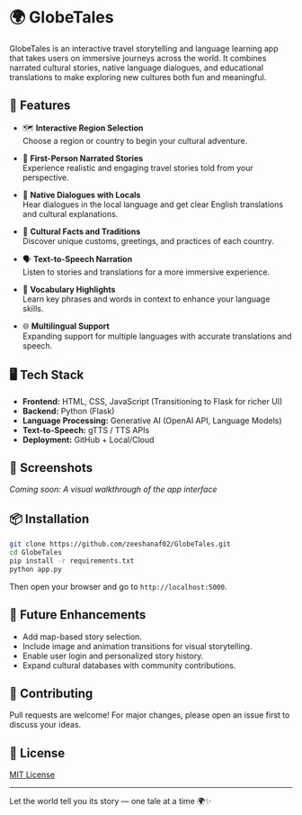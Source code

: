 
# 🌍 GlobeTales

GlobeTales is an interactive travel storytelling and language learning app that takes users on immersive journeys across the world. It combines narrated cultural stories, native language dialogues, and educational translations to make exploring new cultures both fun and meaningful.

## 🚀 Features

- 🗺️ **Interactive Region Selection**  
  Choose a region or country to begin your cultural adventure.

- 🧳 **First-Person Narrated Stories**  
  Experience realistic and engaging travel stories told from your perspective.

- 💬 **Native Dialogues with Locals**  
  Hear dialogues in the local language and get clear English translations and cultural explanations.

- 📖 **Cultural Facts and Traditions**  
  Discover unique customs, greetings, and practices of each country.

- 🗣️ **Text-to-Speech Narration**  
  Listen to stories and translations for a more immersive experience.

- 🧠 **Vocabulary Highlights**  
  Learn key phrases and words in context to enhance your language skills.

- 🌐 **Multilingual Support**  
  Expanding support for multiple languages with accurate translations and speech.

## 🖥️ Tech Stack

- **Frontend:** HTML, CSS, JavaScript (Transitioning to Flask for richer UI)
- **Backend:** Python (Flask)
- **Language Processing:** Generative AI (OpenAI API, Language Models)
- **Text-to-Speech:** gTTS / TTS APIs
- **Deployment:** GitHub + Local/Cloud

## 📸 Screenshots

*Coming soon: A visual walkthrough of the app interface*

## 📦 Installation

```bash
git clone https://github.com/zeeshanaf02/GlobeTales.git
cd GlobeTales
pip install -r requirements.txt
python app.py
````

Then open your browser and go to `http://localhost:5000`.

## 🧩 Future Enhancements

* Add map-based story selection.
* Include image and animation transitions for visual storytelling.
* Enable user login and personalized story history.
* Expand cultural databases with community contributions.

## 🤝 Contributing

Pull requests are welcome! For major changes, please open an issue first to discuss your ideas.

## 📄 License

[MIT License](LICENSE)

---


Let the world tell you its story — one tale at a time 🌍✨

